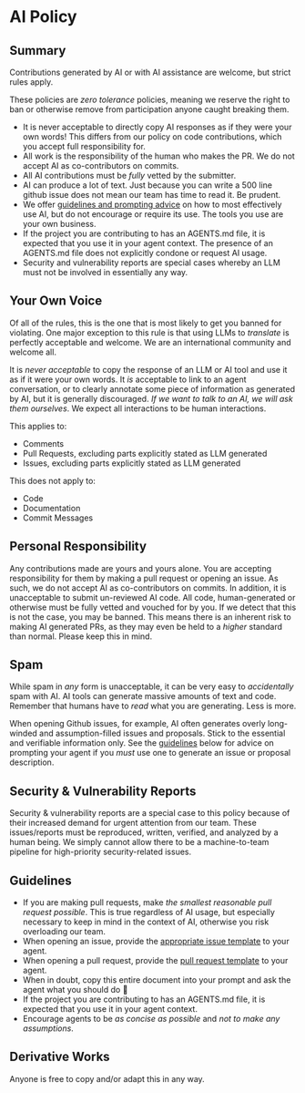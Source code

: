 # AI Policy

## Summary

Contributions generated by AI or with AI assistance are welcome, but strict rules apply.

These policies are _zero tolerance_ policies, meaning we reserve the right to
ban or otherwise remove from participation anyone caught breaking them.

- It is never acceptable to directly copy AI responses as if they were your own words!
  This differs from our policy on code contributions, which you accept full responsibility for.
- All work is the responsibility of the human who makes the PR. We do not accept AI as co-contributors on commits.
- All AI contributions must be _fully_ vetted by the submitter.
- AI can produce a lot of text. Just because you can write a 500 line github issue does not mean our team has time to read it. Be prudent.
- We offer [guidelines and prompting advice](#guidelines) on how to most effectively use AI, 
  but do not encourage or require its use. The tools you use are your own business.
- If the project you are contributing to has an AGENTS.md file, it is expected that you use it in your agent context. The presence of an
  AGENTS.md file does not explicitly condone or request AI usage.
- Security and vulnerability reports are special cases whereby an LLM must not be involved in essentially any way.

## Your Own Voice

Of all of the rules, this is the one that is most likely to get you banned for violating. One major exception
to this rule is that using LLMs to _translate_ is perfectly acceptable and welcome. We are an international
community and welcome all.

It is _never acceptable_ to copy the response of an LLM or AI tool and use it as if it were your own words.
It _is_ acceptable to link to an agent conversation, or to clearly annotate some piece of information
as generated by AI, but it is generally discouraged. _If we want to talk to an AI, we will ask them ourselves_.
We expect all interactions to be human interactions.

This applies to:

- Comments
- Pull Requests, excluding parts explicitly stated as LLM generated
- Issues, excluding parts explicitly stated as LLM generated

This does not apply to:

- Code
- Documentation
- Commit Messages

## Personal Responsibility

Any contributions made are yours and yours alone. You are accepting responsibility for them
by making a pull request or opening an issue. As such, we do not accept AI as co-contributors on commits.
In addition, it is unacceptable to submit un-reviewed AI code. All code, human-generated or otherwise must
be fully vetted and vouched for by you. If we detect that this is not the case, you may be banned. This
means there is an inherent risk to making AI generated PRs, as they may even be held to a _higher_ standard
than normal. Please keep this in mind.

## Spam

While spam in _any_ form is unacceptable, it can be very easy to _accidentally_ spam with AI. AI tools can
generate massive amounts of text and code. Remember that humans have to _read_ what you are generating.
Less is more.

When opening Github issues, for example, AI often generates overly long-winded and assumption-filled issues and proposals. 
Stick to the essential and verifiable information only. See the [guidelines](#guidelines) below for
advice on prompting your agent if you _must_ use one to generate an issue or proposal description.

## Security & Vulnerability Reports

Security & vulnerability reports are a special case to this policy because of their increased demand for urgent attention from our team.
These issues/reports must be reproduced, written, verified, and analyzed by a human being. We simply cannot allow there to be a machine-to-team
pipeline for high-priority security-related issues.

## Guidelines

- If you are making pull requests, make _the smallest reasonable pull request possible_. This is true regardless of
  AI usage, but especially necessary to keep in mind in the context of AI, otherwise you risk overloading our team.
- When opening an issue, provide the [appropriate issue template](https://github.com/ash-project/.github/tree/main/.github/ISSUE_TEMPLATE) to your agent.
- When opening a pull request, provide the [pull request template](https://github.com/ash-project/.github/blob/main/PULL_REQUEST_TEMPLATE.md) to your agent.
- When in doubt, copy this entire document into your prompt and ask the agent what you should do 🙂
- If the project you are contributing to has an AGENTS.md file, it is expected that you use it in your agent context.
- Encourage agents to be *as concise as possible* and *not to make any assumptions*.

## Derivative Works

Anyone is free to copy and/or adapt this in any way.
